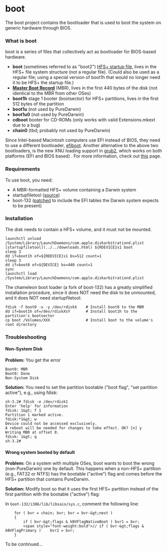 boot
====
The boot project contains the bootloader that is used to boot the system on generic hardware through BIOS. 

### What is boot
boot is a series of files that collectively act as bootloader for BIOS-based hardware.
-   **boot** (sometimes referred to as "boot2") [HFS+ startup file](http://developer.apple.com/technotes/tn/tn1150.html#StartupFile), lives in the HFS+ file system structure (not a regular file). (Could also be used as a regular file; using a special version of boot1h that would no longer need it to be HFS+ the startup file.)
-   **[Master Boot Record](http://en.wikipedia.org/wiki/Master_boot_record)** (MBR), lives in the first 440 bytes of the disk (not identical to the MBR from other OSes)
-   **boot1h** stage 1 booter (bootsector) for HFS+ partitions, lives in the first 512 bytes of the partition
-   **boot1u** (not used by PureDarwin)
-   **boot1u0** (not used by PureDarwin)
-   **cdboot** booter for CD-ROMs (only works with valid Extensions.mkext due to a bug)
-   **chain0** (tbd; probably not used by PureDarwin)

Since Intel-based Macintosh computers use EFI instead of BIOS, they need to use a different bootloader, [efiboot](efiboot.html).
Another alternative to the above two bootloaders, is the new XNU loading support in [grub2](http://www.gnu.org/software/grub/grub-2.en.html), which works on both platforms (EFI and BIOS based) . For more information, check out [this](http://grub.enbug.org/XNUSupport) page.

### Requirements

To use boot, you need:

-   A MBR-formatted HFS+ volume containing a Darwin system
-   startupfiletool ([source](http://www.opensource.apple.com/darwinsource/projects/other/DarwinTools-1/))
-   boot-132 ([patched](http://tgwbd.org/darwin/boot.html) to include the EFI tables the Darwin system expects to be present)

### Installation

The disk needs to contain a HFS+ volume, and it must not be mounted.

```
launchctl unload /System/Library/LaunchDaemons/com.apple.diskarbitrationd.plist
[startupfiletool](../../downloads.html) ${RDEVICE}s1 boot
sleep 3
dd if=boot1h of=${RDEVICE}s1 bs=512 count=1
sleep 3
dd if=boot0 of=${DEVICE} bs=440 count=1
sync
launchctl load /System/Library/LaunchDaemons/com.apple.diskarbitrationd.plist
````

The chameleon boot loader (a fork of boot-132) has a greatly simplified installation procedure, since it does NOT need the disk to be unmounted, and it does NOT need startupfiletool:

```
fdisk -f boot0 -u -y /dev/rdiskX    # Install boot0 to the MBR
dd if=boot1h of=/dev/rdiskXsY       # Install boot1h to the partition's bootsector
cp boot /Volumes/XXX                # Install boot to the volume's root directory
```

### Troubleshooting

#### Non-System Disk

**Problem:** You get the error
```
Boot0: MBR
Boot0: Done
Non-System Disk
```
**Solution:** You need to set the partition bootable ("boot flag", "set partition active"), e.g., using fdisk:

```
sh-3.2# fdisk -e /dev/rdisk1
Enter 'help' for information
fdisk: 1&gt; f 1
Partition 1 marked active.
fdisk:*1&gt; w
Device could not be accessed exclusively.
A reboot will be needed for changes to take effect. OK? [n] y
Writing MBR at offset 0.
fdisk: 1&gt; q
sh-3.2# 
```

#### Wrong system booted by default

**Problem:** On a system with multiple OSes, boot wants to boot the wrong (non-PureDarwin) one by default. This happens when a non-HFS+ partition (e.g., FAT32 or NTFS) has the bootable ("active") flag and comes before the HFS+ partition that contains PureDarwin.

**Solution:** Modify boot so that it uses the first HFS+ partition instead of the first partition with the bootable ("active") flag:

In `boot-132/i386/lib/libsaio/sys.c`, comment the following line:

```
    for ( bvr = chain; bvr; bvr = bvr-&gt;next ) 
    { 
        if ( bvr-&gt;flags & kBVFlagNativeBoot ) bvr1 = bvr; 
        <span style="font-weight:bold">// if ( bvr-&gt;flags & kBVFlagPrimary )    bvr2 = bvr; 
    }
```

To be continued...

